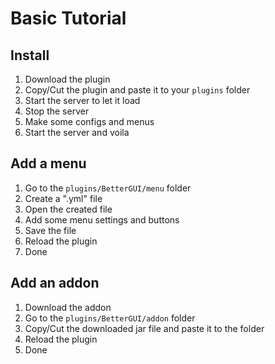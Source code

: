 # Basic Tutorial

## Install
1. Download the plugin
2. Copy/Cut the plugin and paste it to your `plugins` folder
3. Start the server to let it load
4. Stop the server
5. Make some configs and menus
6. Start the server and voila

## Add a menu
1. Go to the `plugins/BetterGUI/menu` folder
2. Create a ".yml" file
3. Open the created file
4. Add some menu settings and buttons
5. Save the file
6. Reload the plugin
7. Done

## Add an addon
1. Download the addon
2. Go to the `plugins/BetterGUI/addon` folder
3. Copy/Cut the downloaded jar file and paste it to the folder
4. Reload the plugin
5. Done
